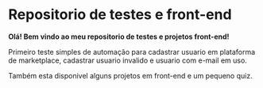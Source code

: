 # Repositorio de testes e front-end

**Olá! Bem vindo ao meu repositorio de testes e projetos front-end!**

Primeiro teste simples de automação para cadastrar usuario em plataforma de marketplace, cadastrar usuario invalido e usuario com e-mail em uso.

Também esta disponivel alguns projetos em front-end e um pequeno quiz.


